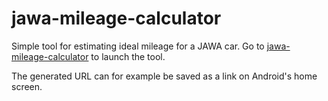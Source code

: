 # jawa-mileage-calculator

Simple tool for estimating ideal mileage for a JAWA car. Go to [jawa-mileage-calculator](https://janjensendk.github.io/jawa-mileage-calculator/) to launch the tool.

The generated URL can for example be saved as a link on Android's home screen.
